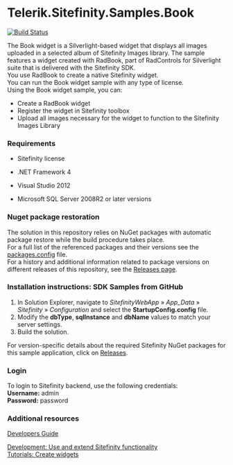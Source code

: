 Telerik.Sitefinity.Samples.Book
===============================

[![Build Status](http://sdk-jenkins-ci.cloudapp.net/buildStatus/icon?job=Telerik.Sitefinity.Samples.Book.CI)](http://sdk-jenkins-ci.cloudapp.net/job/Telerik.Sitefinity.Samples.Book.CI/)

The Book widget is a Silverlight-based widget that displays all images uploaded in a selected album of Sitefinity Images library. The sample features a widget created with RadBook, part of RadControls for Silverlight suite that is delivered with the Sitefinity SDK.    
You use RadBook to create a native Sitefinity widget.    
You can run the Book widget sample with any type of license.   
Using the Book widget sample, you can:

* Create a RadBook widget
* Register the widget in Sitefinity toolbox
* Upload all images necessary for the widget to function to the Sitefinity Images Library


### Requirements

* Sitefinity license
 
* .NET Framework 4

* Visual Studio 2012

* Microsoft SQL Server 2008R2 or later versions

### Nuget package restoration
The solution in this repository relies on NuGet packages with automatic package restore while the build procedure takes place.   
For a full list of the referenced packages and their versions see the [packages.config](https://github.com/Sitefinity-SDK/Telerik.Sitefinity.Samples.Book/blob/master/SitefinityWebApp/packages.config) file.    
For a history and additional information related to package versions on different releases of this repository, see the [Releases page](https://github.com/Sitefinity-SDK/Telerik.Sitefinity.Samples.Book/releases).  


### Installation instructions: SDK Samples from GitHub

1. In Solution Explorer, navigate to _SitefinityWebApp_ » *App_Data* » _Sitefinity_ » _Configuration_ and select the **StartupConfig.config** file. 
2. Modify the **dbType**, **sqlInstance** and **dbName** values to match your server settings.
3. Build the solution.


For version-specific details about the required Sitefinity NuGet packages for this sample application, click on [Releases](https://github.com/Sitefinity-SDK/Telerik.Sitefinity.Samples.Book/releases).


### Login

To login to Sitefinity backend, use the following credentials:  
**Username:** admin  
**Password:** password


### Additional resources

[Developers Guide](http://www.sitefinity.com/documentation/documentationarticles/developers-guide)

[Development: Use and extend Sitefinity functionality](http://docs.sitefinity.com/develop-create-and-manage-website-content)  
[Tutorials: Create widgets](http://docs.sitefinity.com/tutorials-create-widgets)
